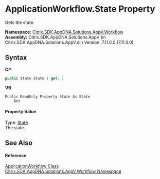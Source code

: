 # ApplicationWorkflow.State Property 
 

Gets the state.

**Namespace:**&nbsp;[Citrix.SDK.AppDNA.Solutions.AppV.Workflow](1e038e44-3abf-af35-22ef-5107a48f9af4.md)<br />**Assembly:**&nbsp;Citrix.SDK.AppDNA.Solutions.AppV (in Citrix.SDK.AppDNA.Solutions.AppV.dll) Version: 7.11.0.0 (7.11.0.0)

## Syntax

**C#**
```csharp
public State State { get; }
```

**VB**
```vbnet
Public ReadOnly Property State As State
	Get
```


#### Property Value
Type: <a href="4f66b0dc-4545-a5e0-9e7e-151c31eec24f">State</a><br />The state.

## See Also


#### Reference
<a href="b078f8cf-ab87-c4b0-9d50-5c33d71c3cfa">ApplicationWorkflow Class</a><br /><a href="1e038e44-3abf-af35-22ef-5107a48f9af4">Citrix.SDK.AppDNA.Solutions.AppV.Workflow Namespace</a><br />